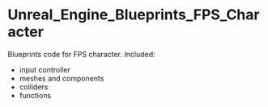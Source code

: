 # Unreal_Engine_Blueprints_FPS_Character
Blueprints code for FPS character.
Included:
- input controller
- meshes and components
- colliders
- functions
